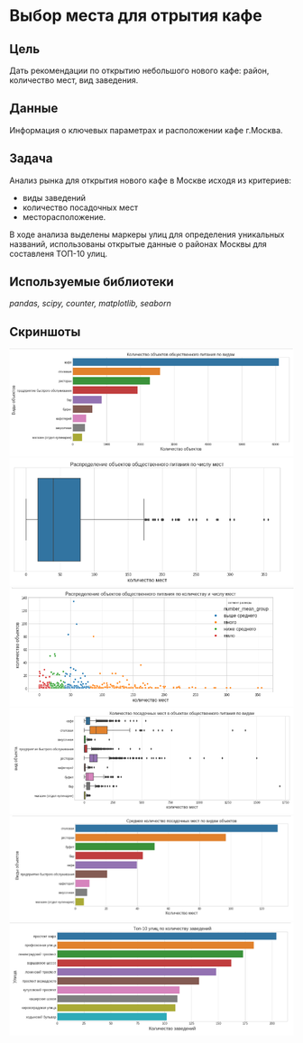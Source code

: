 # Выбор места для отрытия кафе

## Цель
Дать рекомендации по открытию небольшого нового кафе: район, количество мест, вид заведения.

## Данные

Информация о ключевых параметрах и расположении кафе г.Москва.

## Задача

Анализ рынка для открытия нового кафе в Москве исходя из критериев:

- виды заведений
- количество посадочных мест
- месторасположение.

В ходе анализа выделены маркеры улиц для определения уникальных названий, использованы открытые данные о районах Москвы для составленя ТОП-10 улиц.

## Используемые библиотеки
*pandas, scipy, сounter, matplotlib, seaborn*

## Скриншоты

![Рисунок_1](ris1.PNG)
![Рисунок_2](ris2.PNG)
![Рисунок_3](ris3.PNG)
![Рисунок_4](ris4.PNG)
![Рисунок_5](ris5.PNG)
![Рисунок_6](ris6.PNG)